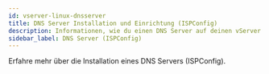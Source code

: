 ```yaml
---
id: vserver-linux-dnsserver
title: DNS Server Installation und Einrichtung (ISPConfig)
description: Informationen, wie du einen DNS Server auf deinen vServer von ZAP-Hosting installieren kannst - ZAP-Hosting.com Dokumentationen
sidebar_label: DNS Server (ISPConfig)
---
```


Erfahre mehr über die Installation eines DNS Servers (ISPConfig).
